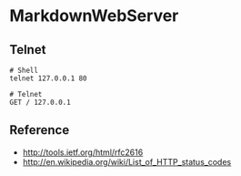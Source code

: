 # MarkdownWebServer

## Telnet
	# Shell
	telnet 127.0.0.1 80

	# Telnet
	GET / 127.0.0.1


## Reference
- <http://tools.ietf.org/html/rfc2616>
- <http://en.wikipedia.org/wiki/List_of_HTTP_status_codes>
